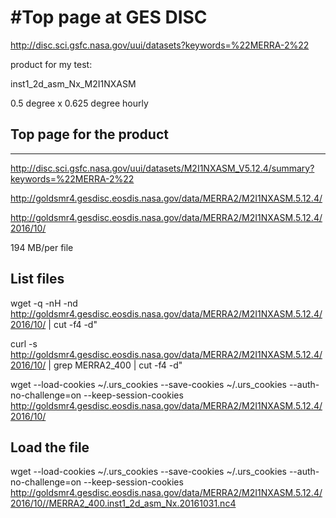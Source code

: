 
#Top page at GES DISC
=====================

http://disc.sci.gsfc.nasa.gov/uui/datasets?keywords=%22MERRA-2%22


product for my test:

inst1_2d_asm_Nx_M2I1NXASM

0.5 degree x 0.625 degree
hourly


## Top page for the product
---------------------------
http://disc.sci.gsfc.nasa.gov/uui/datasets/M2I1NXASM_V5.12.4/summary?keywords=%22MERRA-2%22


http://goldsmr4.gesdisc.eosdis.nasa.gov/data/MERRA2/M2I1NXASM.5.12.4/


http://goldsmr4.gesdisc.eosdis.nasa.gov/data/MERRA2/M2I1NXASM.5.12.4/2016/10/

194 MB/per file

 
## List files

wget -q -nH -nd http://goldsmr4.gesdisc.eosdis.nasa.gov/data/MERRA2/M2I1NXASM.5.12.4/2016/10/ | cut -f4 -d\"

curl -s http://goldsmr4.gesdisc.eosdis.nasa.gov/data/MERRA2/M2I1NXASM.5.12.4/2016/10/ | grep MERRA2_400 | cut -f4 -d\"



wget --load-cookies ~/.urs_cookies --save-cookies ~/.urs_cookies --auth-no-challenge=on --keep-session-cookies http://goldsmr4.gesdisc.eosdis.nasa.gov/data/MERRA2/M2I1NXASM.5.12.4/2016/10/


## Load the file
wget --load-cookies ~/.urs_cookies --save-cookies ~/.urs_cookies --auth-no-challenge=on --keep-session-cookies  http://goldsmr4.gesdisc.eosdis.nasa.gov/data/MERRA2/M2I1NXASM.5.12.4/2016/10//MERRA2_400.inst1_2d_asm_Nx.20161031.nc4